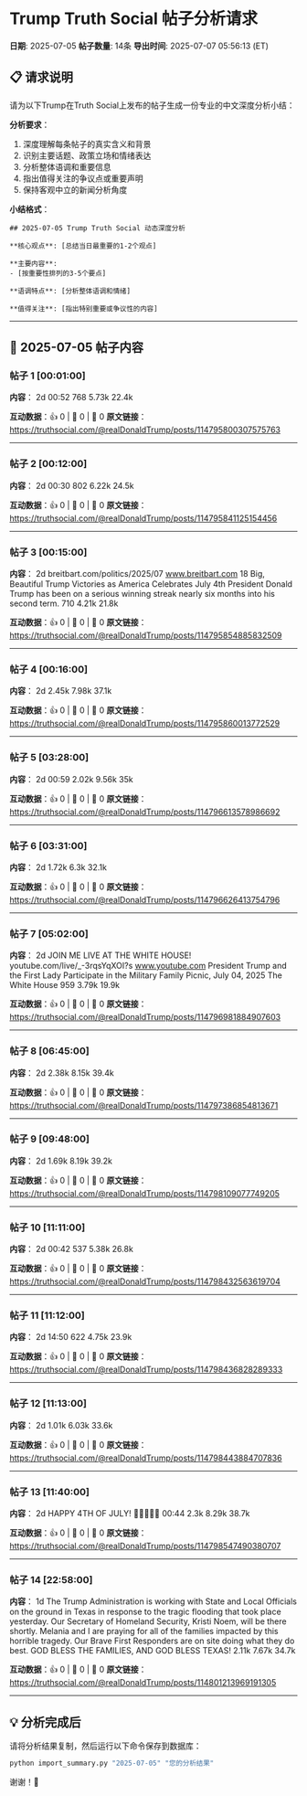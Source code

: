 # Trump Truth Social 帖子分析请求
**日期**: 2025-07-05
**帖子数量**: 14条
**导出时间**: 2025-07-07 05:56:13 (ET)

## 📋 请求说明

请为以下Trump在Truth Social上发布的帖子生成一份专业的中文深度分析小结：

**分析要求**：
1. 深度理解每条帖子的真实含义和背景
2. 识别主要话题、政策立场和情绪表达
3. 分析整体语调和重要信息
4. 指出值得关注的争议点或重要声明
5. 保持客观中立的新闻分析角度

**小结格式**：
```
## 2025-07-05 Trump Truth Social 动态深度分析

**核心观点**: [总结当日最重要的1-2个观点]

**主要内容**: 
- [按重要性排列的3-5个要点]

**语调特点**: [分析整体语调和情绪]

**值得关注**: [指出特别重要或争议性的内容]
```

---

## 📝 2025-07-05 帖子内容

### 帖子 1 [00:01:00]

**内容**：
2d
00:52
768
5.73k
22.4k

**互动数据**：👍 0 | 🔄 0 | 💬 0
**原文链接**：https://truthsocial.com/@realDonaldTrump/posts/114795800307575763

---

### 帖子 2 [00:12:00]

**内容**：
2d
00:30
802
6.22k
24.5k

**互动数据**：👍 0 | 🔄 0 | 💬 0
**原文链接**：https://truthsocial.com/@realDonaldTrump/posts/114795841125154456

---

### 帖子 3 [00:15:00]

**内容**：
2d
breitbart.com/politics/2025/07
www.breitbart.com
18 Big, Beautiful Trump Victories as America Celebrates July 4th
President Donald Trump has been on a serious winning streak nearly six months into his second term.
710
4.21k
21.8k

**互动数据**：👍 0 | 🔄 0 | 💬 0
**原文链接**：https://truthsocial.com/@realDonaldTrump/posts/114795854885832509

---

### 帖子 4 [00:16:00]

**内容**：
2d
2.45k
7.98k
37.1k

**互动数据**：👍 0 | 🔄 0 | 💬 0
**原文链接**：https://truthsocial.com/@realDonaldTrump/posts/114795860013772529

---

### 帖子 5 [03:28:00]

**内容**：
2d
00:59
2.02k
9.56k
35k

**互动数据**：👍 0 | 🔄 0 | 💬 0
**原文链接**：https://truthsocial.com/@realDonaldTrump/posts/114796613578986692

---

### 帖子 6 [03:31:00]

**内容**：
2d
1.72k
6.3k
32.1k

**互动数据**：👍 0 | 🔄 0 | 💬 0
**原文链接**：https://truthsocial.com/@realDonaldTrump/posts/114796626413754796

---

### 帖子 7 [05:02:00]

**内容**：
2d
JOIN ME LIVE AT THE WHITE HOUSE! 
youtube.com/live/_-3rqsYqXOI?s
www.youtube.com
President Trump and the First Lady Participate in the Military Family Picnic, July 04, 2025
The White House
959
3.79k
19.9k

**互动数据**：👍 0 | 🔄 0 | 💬 0
**原文链接**：https://truthsocial.com/@realDonaldTrump/posts/114796981884907603

---

### 帖子 8 [06:45:00]

**内容**：
2d
2.38k
8.15k
39.4k

**互动数据**：👍 0 | 🔄 0 | 💬 0
**原文链接**：https://truthsocial.com/@realDonaldTrump/posts/114797386854813671

---

### 帖子 9 [09:48:00]

**内容**：
2d
1.69k
8.19k
39.2k

**互动数据**：👍 0 | 🔄 0 | 💬 0
**原文链接**：https://truthsocial.com/@realDonaldTrump/posts/114798109077749205

---

### 帖子 10 [11:11:00]

**内容**：
2d
00:42
537
5.38k
26.8k

**互动数据**：👍 0 | 🔄 0 | 💬 0
**原文链接**：https://truthsocial.com/@realDonaldTrump/posts/114798432563619704

---

### 帖子 11 [11:12:00]

**内容**：
2d
14:50
622
4.75k
23.9k

**互动数据**：👍 0 | 🔄 0 | 💬 0
**原文链接**：https://truthsocial.com/@realDonaldTrump/posts/114798436828289333

---

### 帖子 12 [11:13:00]

**内容**：
2d
1.01k
6.03k
33.6k

**互动数据**：👍 0 | 🔄 0 | 💬 0
**原文链接**：https://truthsocial.com/@realDonaldTrump/posts/114798443884707836

---

### 帖子 13 [11:40:00]

**内容**：
2d
HAPPY 4TH OF JULY! 🎇🎆🇺🇸🦅
00:44
2.3k
8.29k
38.7k

**互动数据**：👍 0 | 🔄 0 | 💬 0
**原文链接**：https://truthsocial.com/@realDonaldTrump/posts/114798547490380707

---

### 帖子 14 [22:58:00]

**内容**：
1d
The Trump Administration is working with State and Local Officials on the ground in Texas in response to the tragic flooding that took place yesterday. Our Secretary of Homeland Security, Kristi Noem, will be there shortly. Melania and I are praying for all of the families impacted by this horrible tragedy. Our Brave First Responders are on site doing what they do best. GOD BLESS THE FAMILIES, AND GOD BLESS TEXAS!
2.11k
7.67k
34.7k

**互动数据**：👍 0 | 🔄 0 | 💬 0
**原文链接**：https://truthsocial.com/@realDonaldTrump/posts/114801213969191305

---

## 💡 分析完成后

请将分析结果复制，然后运行以下命令保存到数据库：
```bash
python import_summary.py "2025-07-05" "您的分析结果"
```

谢谢！🙏